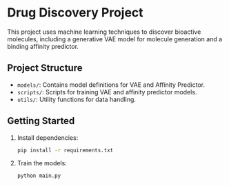 # Drug Discovery Project

This project uses machine learning techniques to discover bioactive molecules, including a generative VAE model for molecule generation and a binding affinity predictor.

## Project Structure
- `models/`: Contains model definitions for VAE and Affinity Predictor.
- `scripts/`: Scripts for training VAE and affinity predictor models.
- `utils/`: Utility functions for data handling.

## Getting Started
1. Install dependencies:
    ```bash
    pip install -r requirements.txt
    ```

2. Train the models:
    ```bash
    python main.py
    ```

